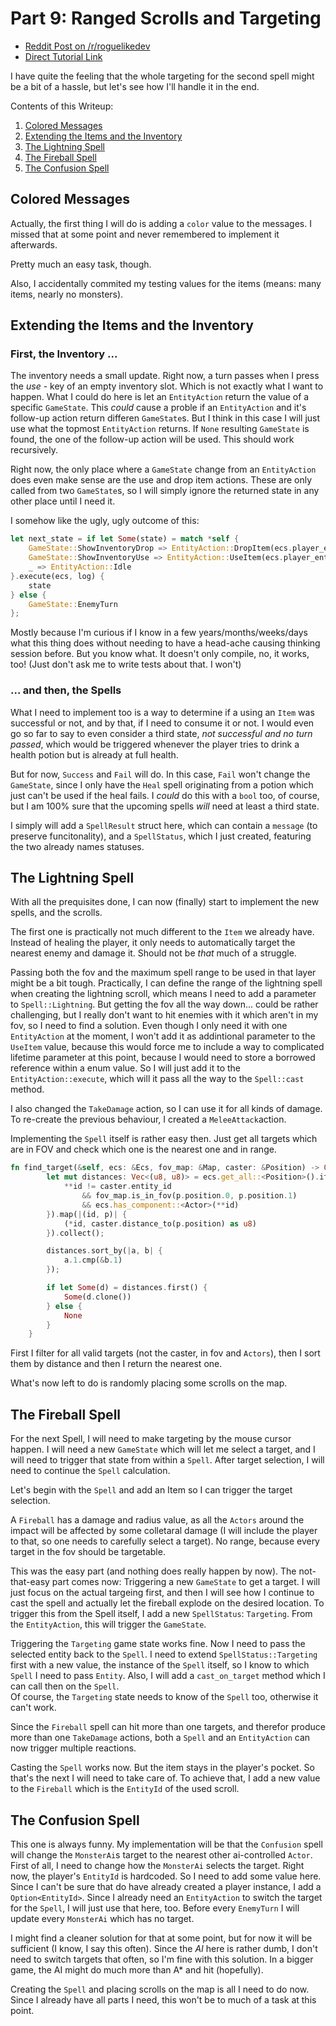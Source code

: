 # Part 9: Ranged Scrolls and Targeting

- [Reddit Post on /r/roguelikedev](https://www.reddit.com/r/roguelikedev/comments/8zia4r/roguelikedev_does_the_complete_roguelike_tutorial/)
- [Direct Tutorial Link](http://rogueliketutorials.com/libtcod/9)

I have quite the feeling that the whole targeting for the second spell might be a bit of a hassle, but let's see how 
I'll handle it in the end. 


Contents of this Writeup:  

1. [Colored Messages](#colored-messages)
2. [Extending the Items and the Inventory](#extending-the-items-and-the-inventory)
3. [The Lightning Spell](#the-lightning-spell)
4. [The Fireball Spell](#the-fireball-spell)
5. [The Confusion Spell](#the-confusion-spell)

## Colored Messages

Actually, the first thing I will do is adding a `color` value to the messages. I missed that at some point and never 
remembered to implement it afterwards.

Pretty much an easy task, though.

Also, I accidentally commited my testing values for the items (means: many items, nearly no monsters).

## Extending the Items and the Inventory

### First, the Inventory ...

The inventory needs a small update. Right now, a turn passes when I press the _use_ - key of an empty
inventory slot. Which is not exactly what I want to happen. What I could do here is let an `EntityAction` return
the value of a specific `GameState`. This _could_ cause a proble if an `EntityAction` and it's follow-up action
return differen `GameState`s. But I think in this case I will just use what the topmost `EntityAction` returns. If 
`None` resulting `GameState` is found, the one of the follow-up action will be used. This should work recursively.

Right now, the only place where a `GameState` change from an `EntityAction` does even make sense are the use and drop
item actions. These are only called from two `GameState`s, so I will simply ignore the returned state in any other place
until I need it.

I somehow like the ugly, ugly outcome of this:

```rust
let next_state = if let Some(state) = match *self {
    GameState::ShowInventoryDrop => EntityAction::DropItem(ecs.player_entity_id, item_number as u8),
    GameState::ShowInventoryUse => EntityAction::UseItem(ecs.player_entity_id, item_number as u8),
    _ => EntityAction::Idle
}.execute(ecs, log) {
    state
} else {
    GameState::EnemyTurn
};

```

Mostly because I'm curious if I know in a few years/months/weeks/days what this thing does without needing to 
have a head-ache causing thinking session before. But you know what. It doesn't only compile, no, it works, too!
(Just don't ask me to write tests about that. I won't)

### ... and then, the Spells

What I need to implement too is a way to determine if a using an `Item` was successful or not, and by that, if I 
need to consume it or not. I would even go so far to say to even consider a third state, _not successful and no turn
passed_, which would be triggered whenever the player tries to drink a health potion but is already at full health.

But for now, `Success` and `Fail` will do. In this case, `Fail` won't change the `GameState`, since I only have 
the `Heal` spell originating from a potion which just can't be used if the heal fails. I _could_ do this with 
a `bool` too, of course, but I am 100% sure that the upcoming spells _will_ need at least a third state.

I simply will add a `SpellResult` struct here, which can contain a `message` (to preserve funcitonality), and a 
`SpellStatus`, which I just created, featuring the two already names statuses.


## The Lightning Spell

With all the prequisites done, I can now (finally) start to implement the new spells, and the scrolls.

The first one is practically not much different to the `Item` we already have. Instead of healing the player, it only
needs to automatically target the nearest enemy and damage it. Should not be _that_ much of a struggle.

Passing both the fov and the maximum spell range to be used in that layer might be a bit tough. Practically, I can define
the range of the lightning spell when creating the lightning scroll, which means I need to add a parameter to 
`Spell::Lightning`. But getting the fov all the way down... could be rather challenging, but I really don't want
to hit enemies with it which aren't in my fov, so I need to find a solution. Even though I only need it with one `EntityAction`
at the moment, I won't add it as addintional parameter to the `UseItem` value, because this would force me to include
a way to complicated lifetime parameter at this point, because I would need to store a borrowed reference within a enum value.
So I will just add it to the `EntityAction::execute`, which will it pass all the way to the `Spell::cast` method.

I also changed the `TakeDamage` action, so I can use it for all kinds of damage. To re-create the previous behaviour, I 
created a `MeleeAttack`action.

Implementing the `Spell` itself is rather easy then. Just get all targets which are in FOV and check which one is the
nearest one and in range.

```rust
fn find_target(&self, ecs: &Ecs, fov_map: &Map, caster: &Position) -> Option<(EntityId, u8)> {
        let mut distances: Vec<(u8, u8)> = ecs.get_all::<Position>().iter().filter(|(id, p)| {
            **id != caster.entity_id
                && fov_map.is_in_fov(p.position.0, p.position.1)
                && ecs.has_component::<Actor>(**id)
        }).map(|(id, p)| {
            (*id, caster.distance_to(p.position) as u8)
        }).collect();

        distances.sort_by(|a, b| {
            a.1.cmp(&b.1)
        });

        if let Some(d) = distances.first() {
            Some(d.clone())
        } else {
            None
        }
    }
```

First I filter for all valid targets (not the caster, in fov and `Actors`), then I sort them by distance and then I
return the nearest one.

What's now left to do is randomly placing some scrolls on the map.

## The Fireball Spell

For the next Spell, I will need to make targeting by the mouse cursor happen. I will need a new `GameState` which will 
let me select a target, and I will need to trigger that state from within a `Spell`. After target selection, I will
need to continue the `Spell` calculation.

Let's begin with the `Spell` and add an Item so I can trigger the target selection.

A `Fireball` has a damage and radius value, as all the `Actors` around the impact will be affected by some colletaral 
damage (I will include the player to that, so one needs to carefully select a target).  No range, because every target 
in the fov should be targetable. 

This was the easy part (and nothing does really happen by now). The not-that-easy part comes now: Triggering a new `GameState`
to get a target. I will just focus on the actual targeing first, and then I will see how I continue to cast the spell
and actually let the fireball explode on the desired location. To trigger this from the Spell itself, I add a new `SpellStatus`: `Targeting`. 
From the `EntityAction`, this will trigger the `GameState`.

Triggering the `Targeting` game state works fine. Now I need to pass the selected entity back to the `Spell`. I need to
extend `SpellStatus::Targeting` first with a new value, the instance of the `Spell` itself, so I know to which `Spell` I 
need to pass `Entity`.  Also, I will add a `cast_on_target` method which I can call then on the `Spell`.   
Of course, the `Targeting` state needs to know of the `Spell` too, otherwise it can't work.

Since the `Fireball` spell can hit more than one targets, and therefor produce more than one `TakeDamage` actions, both
a `Spell` and an `EntityAction` can now trigger multiple reactions.

Casting the `Spell` works now. But the item stays in the player's pocket. So that's the next I will need to take care of.
To achieve that, I add a new value to the `Fireball` which is the `EntityId` of the used scroll.

## The Confusion Spell

This one is always funny. My implementation will be that the `Confusion` spell will change the `MonsterAi`s target to
the nearest other ai-controlled `Actor`. First of all, I need to change how the `MonsterAi` selects the target. Right
now, the player's `EntityId` is hardcoded. So I need to add some value here. Since I can't be sure that do have already
created a player instance, I add a `Option<EntityId>`. Since I already  need an `EntityAction` to switch the target for the `Spell`,
I will just use that here, too. Before every `EnemyTurn` I will update every `MonsterAi` which has no target.

I might find a cleaner solution for that at some point, but for now it will be sufficient (I know, I say this
often). Since the _AI_ here is rather dumb, I don't need to switch targets that often, so I'm fine with this solution. In
a bigger game, the AI might do much more than A* and hit (hopefully).

Creating the `Spell` and placing scrolls on the map is all I need to do now. Since I already have all parts I need, 
this won't be to much of a task at this point.